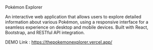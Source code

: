 Pokémon Explorer

An interactive web application that allows users to explore detailed information about various Pokémon, using a responsive interface for a seamless experience on desktop and mobile devices. Built with React, Bootstrap, and RESTful API integration.


DEMO Link : https://thepokemonexplorer.vercel.app/